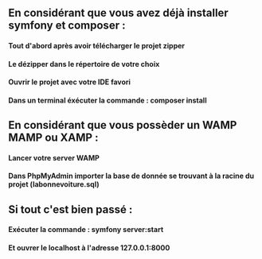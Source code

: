 ## En considérant que vous avez déjà installer symfony et composer : 

#### Tout d'abord après avoir télécharger le projet zipper
#### Le dézipper dans le répertoire de votre choix
#### Ouvrir le projet avec votre IDE favori
#### Dans un terminal éxécuter la commande : composer install

## En considérant que vous possèder un WAMP MAMP ou XAMP :

#### Lancer votre server WAMP
#### Dans PhpMyAdmin importer la base de donnée se trouvant à la racine du projet (labonnevoiture.sql)

## Si tout c'est bien passé :

#### Exécuter la commande : symfony server:start
#### Et ouvrer le localhost à l'adresse 127.0.0.1:8000